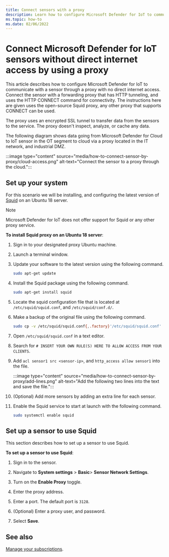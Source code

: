 ```yaml
---
title: Connect sensors with a proxy
description: Learn how to configure Microsoft Defender for IoT to communicate with a sensor through a proxy with no direct internet access.
ms.topic: how-to
ms.date: 02/06/2022
---
```


# Connect Microsoft Defender for IoT sensors without direct internet access by using a proxy 

This article describes how to configure Microsoft Defender for IoT to communicate with a sensor through a proxy with no direct internet access. Connect the sensor with a forwarding proxy that has HTTP tunneling, and uses the HTTP CONNECT command for connectivity. The instructions here are given uses the open-source Squid proxy, any other proxy that supports CONNECT can be used. 

The proxy uses an encrypted SSL tunnel to transfer data from the sensors to the service. The proxy doesn't inspect, analyze, or cache any data. 

The following diagram shows data going from Microsoft Defender for Cloud to IoT sensor in the OT segment to cloud via a proxy located in the IT network, and industrial DMZ.

:::image type="content" source="media/how-to-connect-sensor-by-proxy/cloud-access.png" alt-text="Connect the sensor to a proxy through the cloud.":::

## Set up your system

For this scenario we will be installing, and configuring the latest version of [Squid](http://www.squid-cache.org/) on an Ubuntu 18 server.

> [!Note]
> Microsoft Defender for IoT does not offer support for Squid or any other proxy service.

**To install Squid proxy on an Ubuntu 18 server**:

1. Sign in to your designated proxy Ubuntu machine.

1. Launch a terminal window.
 
1. Update your software to the latest version using the following command.

    ```bash
    sudo apt-get update 
    ```

1. Install the Squid package using the following command.

    ```bash
    sudo apt-get install squid 
    ```

1. Locate the squid configuration file that is located at `/etc/squid/squid.conf`, and `/etc/squid/conf.d/`.

1. Make a backup of the original file using the following command.

    ```bash
    sudo cp -v /etc/squid/squid.conf{,.factory}'/etc/squid/squid.conf' -> '/etc/squid/squid.conf.factory sudo nano /etc/squid/squid.conf
    ```

1. Open `/etc/squid/squid.conf` in a text editor.

1. Search for `# INSERT YOUR OWN RULE(S) HERE TO ALLOW ACCESS FROM YOUR CLIENTS`.

1. Add `acl sensor1 src <sensor-ip>`, and `http_access allow sensor1` into the file.

    :::image type="content" source="media/how-to-connect-sensor-by-proxy/add-lines.png" alt-text="Add the following two lines into the text and save the file.":::

1. (Optional) Add more sensors by adding an extra line for each sensor.

1. Enable the Squid service to start at launch with the following command.

    ```bash
    sudo systemctl enable squid 
    ```

## Set up a sensor to use Squid

This section describes how to set up a sensor to use Squid.

**To set up a sensor to use Squid**:

1. Sign in to the sensor.

1. Navigate to **System settings** > **Basic**> **Sensor Network Settings**.

1. Turn on the **Enable Proxy** toggle.

1. Enter the proxy address.

1. Enter a port. The default port is `3128`.

1. (Optional) Enter a proxy user, and password.

1. Select **Save**.

## See also

[Manage your subscriptions](how-to-manage-subscriptions.md).
